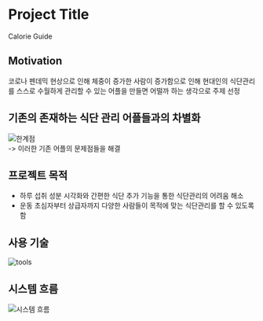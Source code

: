 # Project Title

Calorie Guide

## Motivation

코로나 펜데믹 현상으로 인해 체중이 증가한 사람이 증가함으로 인해 현대인의 식단관리를
스스로 수월하게 관리할 수 있는 어플을 만들면 어떨까 하는 생각으로 주제 선정

## 기존의 존재하는 식단 관리 어플들과의 차별화

![한계점](https://user-images.githubusercontent.com/73628812/151692783-df5dedc4-0072-471b-8ab4-cfee6b838ec3.PNG)
<br>-> 이러한 기존 어플의 문제점들을 해결

## 프로젝트 목적

+ 하루 섭취 성분 시각화와 간편한 식단 추가 기능을 통한 식단관리의 어려움 해소
+ 운동 초심자부터 상급자까지 다양한 사람들이 목적에 맞는 식단관리를 할 수 있도록 함

## 사용 기술

![tools](https://user-images.githubusercontent.com/73628812/151692739-a257082d-0d23-45d5-82f0-22e6f3cae542.PNG)

## 시스템 흐름

![시스템 흐름](https://user-images.githubusercontent.com/73628812/151692941-afe5b337-488e-4659-b907-f363bf22fd08.PNG)

